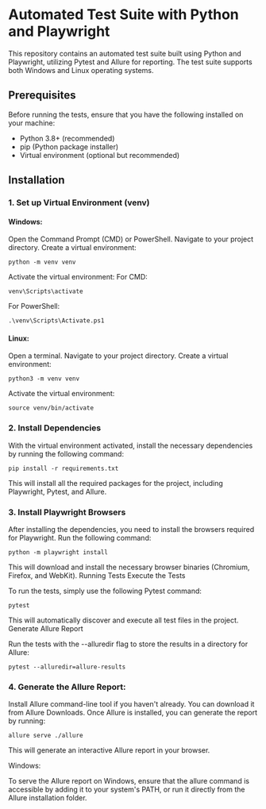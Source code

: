 # Automated Test Suite with Python and Playwright

This repository contains an automated test suite built using Python and Playwright, utilizing Pytest and Allure for reporting. The test suite supports both Windows and Linux operating systems.

## Prerequisites

Before running the tests, ensure that you have the following installed on your machine:

- Python 3.8+ (recommended)
- pip (Python package installer)
- Virtual environment (optional but recommended)

## Installation

### 1. Set up Virtual Environment (venv)

#### Windows:

Open the Command Prompt (CMD) or PowerShell. 
Navigate to your project directory.
Create a virtual environment:

    python -m venv venv

Activate the virtual environment:
For CMD:

    venv\Scripts\activate

For PowerShell:

    .\venv\Scripts\Activate.ps1

#### Linux:

Open a terminal.
Navigate to your project directory.
Create a virtual environment:

    python3 -m venv venv

Activate the virtual environment:

    source venv/bin/activate

### 2. Install Dependencies

With the virtual environment activated, install the necessary dependencies by running the following command:

    pip install -r requirements.txt

This will install all the required packages for the project, including Playwright, Pytest, and Allure.

### 3. Install Playwright Browsers

After installing the dependencies, you need to install the browsers required for Playwright. Run the following command:

    python -m playwright install

This will download and install the necessary browser binaries (Chromium, Firefox, and WebKit).
Running Tests
Execute the Tests

To run the tests, simply use the following Pytest command:

    pytest

This will automatically discover and execute all test files in the project.
Generate Allure Report

Run the tests with the --alluredir flag to store the results in a directory for Allure:

    pytest --alluredir=allure-results

### 4. Generate the Allure Report:

Install Allure command-line tool if you haven't already. You can download it from Allure Downloads.
Once Allure is installed, you can generate the report by running:

    allure serve ./allure

This will generate an interactive Allure report in your browser.

Windows:

To serve the Allure report on Windows, ensure that the allure command is accessible by adding it to your system's PATH, or run it directly from the Allure installation folder.